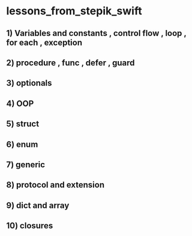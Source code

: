 # lessons_from_stepik_swift

## 1) Variables and constants , control flow , loop , for each , exception
## 2) procedure , func , defer , guard 
## 3) optionals
## 4) OOP
## 5) struct
## 6) enum
## 7) generic
## 8) protocol and extension
## 9) dict and array
## 10) closures
